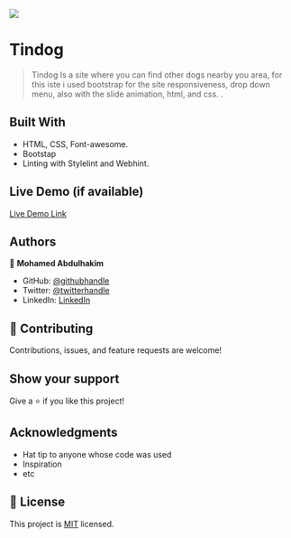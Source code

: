 ![](https://img.shields.io/badge/Microverse-blueviolet)

# Tindog

> Tindog Is a site where you can find other dogs nearby you area, for this iste i used bootstrap for the site responsiveness, drop down menu, also with the slide animation, html, and css. .


## Built With

- HTML, CSS, Font-awesome.
- Bootstap
- Linting with Stylelint and Webhint.

## Live Demo (if available)

[Live Demo Link](https://mohamedck.github.io/Tindog/)

## Authors

👤 **Mohamed Abdulhakim**

- GitHub: [@githubhandle](https://github.com/MohamedCK)
- Twitter: [@twitterhandle](https://twitter.com/MohamedCK0)
- LinkedIn: [LinkedIn](https://www.linkedin.com/in/mohamed-abdulhakim-2868521b6/)


## 🤝 Contributing

Contributions, issues, and feature requests are welcome!

<!-- Feel free to check the [issues page](../../issues/). -->

## Show your support

Give a ⭐️ if you like this project!

## Acknowledgments

- Hat tip to anyone whose code was used
- Inspiration
- etc

## 📝 License

This project is [MIT](./MIT.md) licensed.

